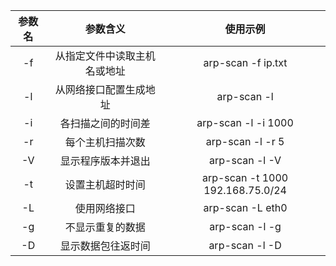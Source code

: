 
|参数名|参数含义|使用示例|
|:-:|:-:|:-:|
|-f|从指定文件中读取主机名或地址|arp-scan -f ip.txt|
|-l|从网络接口配置生成地址|arp-scan -l|
|-i|各扫描之间的时间差|arp-scan -l -i 1000|
|-r|每个主机扫描次数|arp-scan -l -r 5|
|-V|显示程序版本并退出|arp-scan -l -V|
|-t|设置主机超时时间|arp-scan -t 1000 192.168.75.0/24|
|-L|使用网络接口|arp-scan -L eth0|
|-g|不显示重复的数据|arp-scan -l -g|
|-D|显示数据包往返时间|arp-scan -l -D|